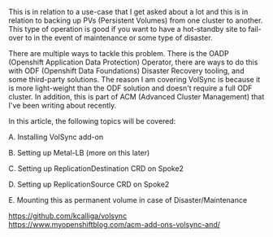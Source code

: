 This is in relation to a use-case that I get asked about a lot and this is in relation to backing up PVs (Persistent Volumes) from one cluster to another.  This type of operation is good if you want to have a hot-standby site to fail-over to in the event of maintenance or some type of disaster.

There are multiple ways to tackle this problem.  There is the OADP (Openshift Application Data Protection) Operator, there are ways to do this with ODF (Openshift Data Foundations) Disaster Recovery tooling, and some third-party solutions.  The reason I am covering VolSync is because it is more light-weight than the ODF solution and doesn't require a full ODF cluster.  In addition, this is part of ACM (Advanced Cluster Management) that I've been writing about recently.

In this article, the following topics will be covered:

A.  Installing VolSync add-on

B.  Setting up Metal-LB (more on this later)

C.  Setting up ReplicationDestination CRD on Spoke2

D.  Setting up ReplicationSource CRD on Spoke2

E.  Mounting this as permanent volume in case of Disaster/Maintenance

https://github.com/kcalliga/volsync
https://www.myopenshiftblog.com/acm-add-ons-volsync-and/
